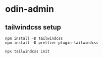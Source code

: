 # odin-admin

## tailwindcss setup
```
npm install -D tailwindcss
npm install -D prettier-plugin-tailwindcss

npx tailwindcss init
```